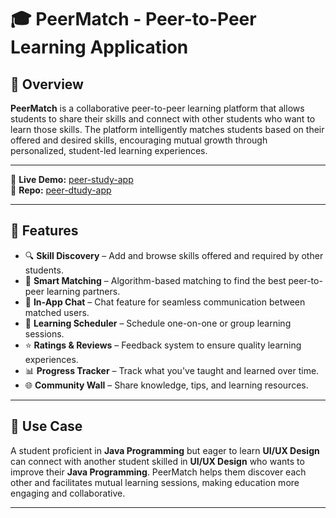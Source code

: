 # 🎓 PeerMatch - Peer-to-Peer Learning Application

## 📘 Overview

**PeerMatch** is a collaborative peer-to-peer learning platform that allows students to share their skills and connect with other students who want to learn those skills. The platform intelligently matches students based on their offered and desired skills, encouraging mutual growth through personalized, student-led learning experiences.

---

🔗 **Live Demo:** [peer-study-app](https://peer-study-app.onrender.com/)  
📁 **Repo:** [peer-dtudy-app](https://github.com/HarshalAl02/peer-study-app)

---

## 🚀 Features

- 🔍 **Skill Discovery** – Add and browse skills offered and required by other students.
- 🤝 **Smart Matching** – Algorithm-based matching to find the best peer-to-peer learning partners.
- 💬 **In-App Chat** – Chat feature for seamless communication between matched users.
- 📅 **Learning Scheduler** – Schedule one-on-one or group learning sessions.
- ⭐ **Ratings & Reviews** – Feedback system to ensure quality learning experiences.
- 📊 **Progress Tracker** – Track what you've taught and learned over time.
- 🌐 **Community Wall** – Share knowledge, tips, and learning resources.

---

## 🎯 Use Case

A student proficient in **Java Programming** but eager to learn **UI/UX Design** can connect with another student skilled in **UI/UX Design** who wants to improve their **Java Programming**. PeerMatch helps them discover each other and facilitates mutual learning sessions, making education more engaging and collaborative.

---
